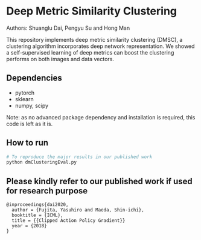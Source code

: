 # Deep Metric Similarity Clustering
Authors: Shuanglu Dai, Pengyu Su and Hong Man

This repository implements deep metric similarity clustering (DMSC), a clustering algorithm incorporates deep network representation. We showed a self-supervised learning of deep metrics can boost the clustering performs on both images and data vectors.

## Dependencies

- pytorch
- sklearn
- numpy, scipy

Note: as no advanced package dependency and installation is required, this code is left as it is. 

## How to run

```bash
# To reproduce the major results in our published work
python dmClusteringEval.py
```

## Please kindly refer to our published work if used for research purpose

```
@inproceedings{dai2020,
  author = {Fujita, Yasuhiro and Maeda, Shin-ichi},
  booktitle = {ICML},
  title = {{Clipped Action Policy Gradient}}
  year = {2018}
}
```


